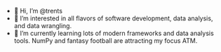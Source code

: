 - 👋 Hi, I’m @trents
- 👀 I’m interested in all flavors of software development, data analysis, and data wrangling.
- 🌱 I’m currently learning lots of modern frameworks and data analysis tools.  NumPy and fantasy football are attracting my focus ATM.
